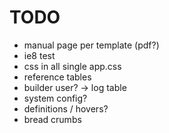 TODO
=======

* manual page per template (pdf?)
* ie8 test
* css in all single app.css
* reference tables
* builder user? -> log table
* system config?
* definitions / hovers?
* bread crumbs